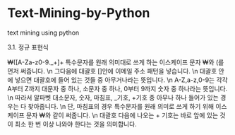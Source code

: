 # Text-Mining-by-Python
text mining using python

3.1. 정규 표현식

₩([A-Za-z0-9\._+]+
특수문자를 원래 의미대로 쓰게 하는 이스케이프 문자 ₩와 (를 먼저 써줍니다. \n
그다음에 대괄호 []안에 이메일 주소 패턴을 넣습니다. \n
대괄호 안에 넣으면 대괄호에 들어 있는 것들 중 아무거나라는 뜻입니다. \n
A-Z,a-z,0-9는 각각 A부터 Z까지 대문자 중 하나, 소문자 중 하나, 0부터 9까지 숫자 중 하나라는 뜻입니다. \n
따라서 알파벳 대소문자, 숫자, 마침표, _기호, +기호 중 아무나 하나 들어가 있는 경우는 다 찾아줍니다. \n
단, 마침표의 경우 특수문자를 원래 의미로 쓰게 하기 위해 이스케이프 문자 ₩와 같이 써줍니다. \n
대괄호 다음에 나오는 + 기호는 바로 앞에 있는 것이 최소 한 번 이상 나와야 한다는 것을 의미합니다.


